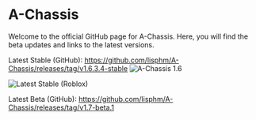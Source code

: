 # A-Chassis
 Welcome to the official GitHub page for A-Chassis. Here, you will find the beta updates and links to the latest versions.
 
 Latest Stable (GitHub): 
 	https://github.com/lisphm/A-Chassis/releases/tag/v1.6.3.4-stable
 ![A-Chassis 1.6](https://github.com/lisphm/A-Chassis/assets/116984726/fb71f6eb-64d4-4692-afe9-42fd7d8489ec)

![Latest Stable (Roblox)](https://badgen.net/badge/wait/1.6.3.4/green?icon=github)
  
Latest Beta (GitHub):
	https://github.com/lisphm/A-Chassis/releases/tag/v1.7-beta.1
